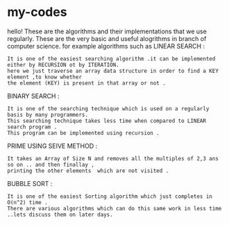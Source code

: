# my-codes
hello! These are the algorithms and their implementations that we use regularly. These are the very basic and useful alogrithms in branch of computer science. 
for example algorithms such as
LINEAR SEARCH :

    It is one of the easiest searching algorithm .it can be implemented either by RECURSION ot by ITERATION.
    here we just traverse an array data structure in order to find a KEY  element ,to know whether 
    the element (KEY) is present in that array or not .   
    
BINARY SEARCH :

    It is one of the searching technique which is used on a regularly basis by many programmers.
    This searching technique takes less time when compared to LINEAR search program .
    This program can be implemented using recursion .

 PRIME USING SEIVE METHOD :

    It takes an Array of Size N and removes all the multiples of 2,3 ans so on .. and then finallay ,
    printing the other elements  which are not visited .
    
BUBBLE SORT :

    It is one of the easiest Sorting algorithm which just completes in O(n^2) time .
    There are various algorithms which can do this same work in less time ..lets discuss them on later days.
